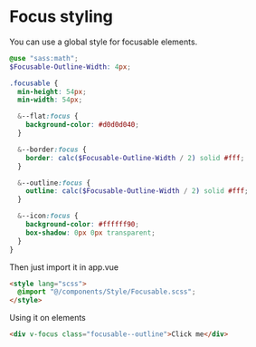 # Focus styling

You can use a global style for focusable elements.

```scss
@use "sass:math";
$Focusable-Outline-Width: 4px;

.focusable {
  min-height: 54px;
  min-width: 54px;

  &--flat:focus {
    background-color: #d0d0d040;
  }

  &--border:focus {
    border: calc($Focusable-Outline-Width / 2) solid #fff;
  }

  &--outline:focus {
    outline: calc($Focusable-Outline-Width / 2) solid #fff;
  }

  &--icon:focus {
    background-color: #ffffff90;
    box-shadow: 0px 0px transparent;
  }
}
```

Then just import it in app.vue

```html
<style lang="scss">
  @import "@/components/Style/Focusable.scss";
</style>
```

Using it on elements

```html
<div v-focus class="focusable--outline">Click me</div>
```
